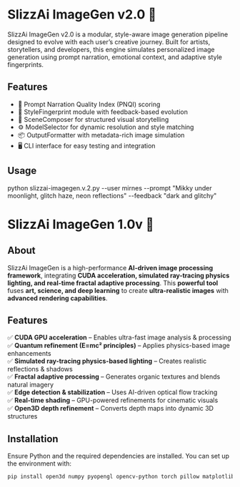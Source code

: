 # SlizzAi ImageGen v2.0 🎨

SlizzAi ImageGen v2.0 is a modular, style-aware image generation pipeline designed to evolve with each user’s creative journey. Built for artists, storytellers, and developers, this engine simulates personalized image generation using prompt narration, emotional context, and adaptive style fingerprints.

## Features
- 🧠 Prompt Narration Quality Index (PNQI) scoring
- 🎨 StyleFingerprint module with feedback-based evolution
- 🌌 SceneComposer for structured visual storytelling
- ⚙️ ModelSelector for dynamic resolution and style matching
- 📦 OutputFormatter with metadata-rich image simulation
- 🖥️ CLI interface for easy testing and integration

## Usage
python slizzai-imagegen.v.2.py --user mirnes --prompt "Mikky under moonlight, glitch haze, neon reflections" --feedback "dark and glitchy"


# SlizzAi ImageGen 1.0v 🚀

## **About**
SlizzAi ImageGen is a high-performance **AI-driven image processing framework**, integrating **CUDA acceleration, simulated ray-tracing physics lighting, and real-time fractal adaptive processing**. This **powerful tool** fuses **art, science, and deep learning** to create **ultra-realistic images** with **advanced rendering capabilities**.

## **Features**
✅ **CUDA GPU acceleration** – Enables ultra-fast image analysis & processing  
✅ **Quantum refinement (E=mc² principles)** – Applies physics-based image enhancements  
✅ **Simulated ray-tracing physics-based lighting** – Creates realistic reflections & shadows  
✅ **Fractal adaptive processing** – Generates organic textures and blends natural imagery  
✅ **Edge detection & stabilization** – Uses AI-driven optical flow tracking  
✅ **Real-time shading** – GPU-powered refinements for cinematic visuals  
✅ **Open3D depth refinement** – Converts depth maps into dynamic 3D structures  

## **Installation**
Ensure Python and the required dependencies are installed. You can set up the environment with:

```bash
pip install open3d numpy pyopengl opencv-python torch pillow matplotlib scikit-image imageio fastai
